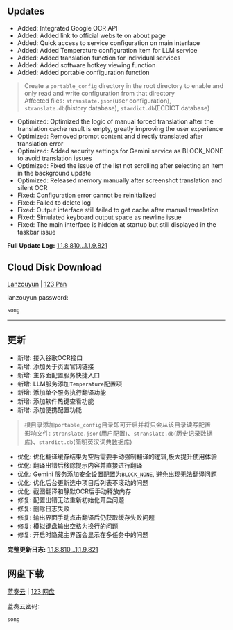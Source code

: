 ## Updates

- Added: Integrated Google OCR API
- Added: Added link to official website on about page
- Added: Quick access to service configuration on main interface
- Added: Added Temperature configuration item for LLM service
- Added: Added translation function for individual services
- Added: Added software hotkey viewing function
- Added: Added portable configuration function
> Create a `portable_config` directory in the root directory to enable and only read and write configuration from that directory  
> Affected files: `stranslate.json`(user configuration), `stranslate.db`(history database), `stardict.db`(ECDICT database)
- Optimized: Optimized the logic of manual forced translation after the translation cache result is empty, greatly improving the user experience
- Optimized: Removed prompt content and directly translated after translation error
- Optimized: Added security settings for Gemini service as BLOCK_NONE to avoid translation issues
- Optimized: Fixed the issue of the list not scrolling after selecting an item in the background update
- Optimized: Released memory manually after screenshot translation and silent OCR
- Fixed: Configuration error cannot be reinitialized
- Fixed: Failed to delete log
- Fixed: Output interface still failed to get cache after manual translation
- Fixed: Simulated keyboard output space as newline issue
- Fixed: The main interface is hidden at startup but still displayed in the taskbar issue

**Full Update Log:** [1.1.8.810...1.1.9.821](https://github.com/ZGGSONG/STranslate/compare/1.1.8.810...1.1.9.821)

## Cloud Disk Download

[Lanzouyun](https://zggsong.lanzoub.com/b02qrag7sd) | [123 Pan](https://www.123pan.com/s/AxlRjv-OuVmA.html)

lanzouyun password: 
```txt
song
```

---

## 更新

- 新增: 接入谷歌OCR接口
- 新增: 添加关于页面官网链接
- 新增: 主界面配置服务快捷入口
- 新增: LLM服务添加`Temperature`配置项
- 新增: 添加单个服务执行翻译功能
- 新增: 添加软件热键查看功能
- 新增: 添加便携配置功能
> 根目录添加`portable_config`目录即可开启并将只会从该目录读写配置  
> 影响文件: `stranslate.json`(用户配置)、`stranslate.db`(历史记录数据库)、`stardict.db`(简明英汉词典数据库)
- 优化: 优化翻译缓存结果为空后需要手动强制翻译的逻辑,极大提升使用体验
- 优化: 翻译出错后移除提示内容并直接进行翻译
- 优化: Gemini 服务添加安全设置配置为`BLOCK_NONE`, 避免出现无法翻译问题
- 优化: 优化后台更新选中项目后列表不滚动的问题
- 优化: 截图翻译和静默OCR后手动释放内存
- 修复: 配置出错无法重新初始化开启问题
- 修复: 删除日志失败
- 修复: 输出界面手动点击翻译后仍获取缓存失败问题
- 修复: 模拟键盘输出空格为换行的问题
- 修复: 开启时隐藏主界面会显示在多任务中的问题

**完整更新日志:** [1.1.8.810...1.1.9.821](https://github.com/ZGGSONG/STranslate/compare/1.1.8.810...1.1.9.821)

## 网盘下载

[蓝奏云](https://zggsong.lanzoub.com/b02qrag7sd) | [123 网盘](https://www.123pan.com/s/AxlRjv-OuVmA.html)

蓝奏云密码: 
```txt
song
```
